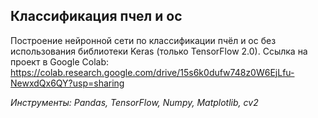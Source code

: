  ## Классификация пчел и ос
 Построение нейронной сети по классификации пчёл и ос без использования библиотеки Keras (только TensorFlow 2.0).
 Ссылка на проект в Google Colab: https://colab.research.google.com/drive/15s6k0dufw748z0W6EjLfu-NewxdQx6QY?usp=sharing
 
 _Инструменты: Pandas, TensorFlow, Numpy, Matplotlib, cv2_
